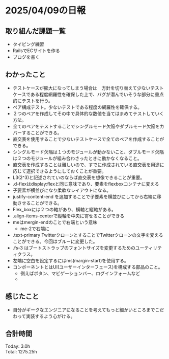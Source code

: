 # 2025/04/09の日報
## 取り組んだ課題一覧
* タイピング練習
*  RailsでECサイトを作る
*  ブログを書く
## わかったこと
*  テストケースが膨大になってしまう場合は　方針を切り替えて少ないテストケースである程度網羅性を確保した上で、バグが潜んでいそうな部分に重点的にテストを行う。
  *  ペア構成テスト。少ないテストである程度の網羅性を確保する。
  *  ２つのペアを作成してその中で具体的な数値を当てはまめてテストしていく方法。
  *  全てのペアをテストすることでシングルモード欠陥やダブルモード欠陥をカバーすることができる。
  *  直交表を使用することで少ないテストケースで全てのペアを作成することができる。
*  シングルモード欠陥は１つのモジュールが動かないこと、ダブルモード欠陥は２つのモジュールが組み合わさったときに動かなくなること。
*  直交表を作成することは難しいので、すでに作成されている直交表を用途に応じて選択できるようにしておくことが重要。
  * L3(2^3)と記述されていのならば直交表を想像できることが重要。
*  .d-flexはdisplay:flexと同じ意味であり、要素をflexboxコンテナに変える
  * 子要素が横並びになり柔軟なレイアウトになる。
  * justify-content-end を追加することで子要素を横並びにしてから右端に移動させることができる。
  * Flex_boxには２つの軸があり、横軸と縦軸がある。
  * .align-items-centerで縦軸を中央に寄せることができる
* meはmergin-endのことで右端という意味
  * me-2で右端に
* .text-primary TwitterクローンとすることでTwitterクローンの文字を変えることができる。今回はブルーに変更した。
* .fs-3 はブートストラップのフォントサイズを変更するためのユーティリティクラス。
* 左端に空白を設定するにはms(margin-start)を使用する。
* コンポーネントとはUI(ユーザーインターフェース)を構成する部品のこと。
  * 例えばボタン、マビゲーションバー、ログインフォームなど
  *                                        
## 感じたこと
* 自分がギークなエンジニアになることを考えてもっと細かいところまでこだわって実装するよう心がける。
##  合計時間 
Today: 3.0h<br>
Total: 1275.25h
